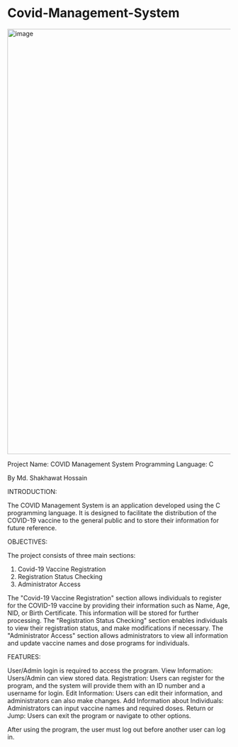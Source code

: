 # Covid-Management-System

<img width="960" alt="image" src="https://github.com/shakhawathossain07/Covid-19-Vaccine-Management-System/assets/109748582/6d3cc7fa-16b1-4c26-a0b8-f09095bdd108">

Project Name: COVID Management System
Programming Language: C

By Md. Shakhawat Hossain

INTRODUCTION:

The COVID Management System is an application developed using the C programming language. It is designed to facilitate the distribution of the COVID-19 vaccine to the general public and to store their information for future reference.

OBJECTIVES:

The project consists of three main sections:
1. Covid-19 Vaccine Registration
2. Registration Status Checking
3. Administrator Access

The "Covid-19 Vaccine Registration" section allows individuals to register for the COVID-19 vaccine by providing their information such as Name, Age, NID, or Birth Certificate. This information will be stored for further processing. The "Registration Status Checking" section enables individuals to view their registration status, and make modifications if necessary. The "Administrator Access" section allows administrators to view all information and update vaccine names and dose programs for individuals.

FEATURES:

User/Admin login is required to access the program.
View Information: Users/Admin can view stored data.
Registration: Users can register for the program, and the system will provide them with an ID number and a username for login.
Edit Information: Users can edit their information, and administrators can also make changes.
Add Information about Individuals: Administrators can input vaccine names and required doses.
Return or Jump: Users can exit the program or navigate to other options.

After using the program, the user must log out before another user can log in.
